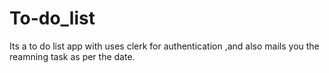 # To-do_list
Its a to do list app with uses clerk for authentication ,and also mails you the reamning task as per the date.
